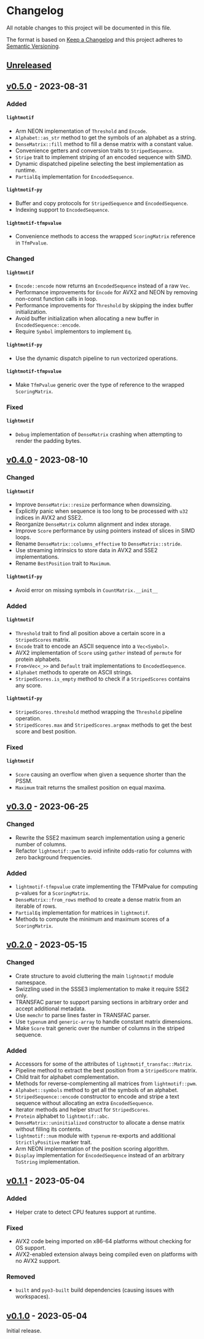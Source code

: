 # Changelog
All notable changes to this project will be documented in this file.

The format is based on [Keep a Changelog](http://keepachangelog.com/en/1.0.0/)
and this project adheres to [Semantic Versioning](http://semver.org/spec/v2.0.0.html).


## [Unreleased]
[Unreleased]: https://github.com/althonos/lightmotif/compare/v0.5.0...HEAD


## [v0.5.0] - 2023-08-31
[v0.5.0]: https://github.com/althonos/lightmotif/compare/v0.4.0...v0.5.0

### Added

#### `lightmotif`
- Arm NEON implementation of `Threshold` and `Encode`.
- `Alphabet::as_str` method to get the symbols of an alphabet as a string.
- `DenseMatrix::fill` method to fill a dense matrix with a constant value.
- Convenience getters and conversion traits to `StripedSequence`.
- `Stripe` trait to implement striping of an encoded sequence with SIMD.
- Dynamic dispatched pipeline selecting the best implementation as runtime.
- `PartialEq` implementation for `EncodedSequence`.

#### `lightmotif-py`
- Buffer and copy protocols for `StripedSequence` and `EncodedSequence`.
- Indexing support to `EncodedSequence`.

#### `lightmotif-tfmpvalue`
- Convenience methods to access the wrapped `ScoringMatrix` reference in `TfmPvalue`.

### Changed

#### `lightmotif`
- `Encode::encode` now returns an `EncodedSequence` instead of a raw `Vec`.
- Performance improvements for `Encode` for AVX2 and NEON by removing non-const function calls in loop.
- Performance improvements for `Threshold` by skipping the index buffer initialization.
- Avoid buffer initialization when allocating a new buffer in `EncodedSequence::encode`.
- Require `Symbol` implementors to implement `Eq`.

#### `lightmotif-py`
- Use the dynamic dispatch pipeline to run vectorized operations.

#### `lightmotif-tfmpvalue`
- Make `TfmPvalue` generic over the type of reference to the wrapped `ScoringMatrix`.

### Fixed

#### `lightmotif`
- `Debug` implementation of `DenseMatrix` crashing when attempting to render the padding bytes.


## [v0.4.0] - 2023-08-10
[v0.4.0]: https://github.com/althonos/lightmotif/compare/v0.3.0...v0.4.0

### Changed

#### `lightmotif`
- Improve `DenseMatrix::resize` performance when downsizing.
- Explicitly panic when sequence is too long to be processed with `u32` indices in AVX2 and SSE2.
- Reorganize `DenseMatrix` column alignment and index storage.
- Improve `Score` performance by using pointers instead of slices in SIMD loops.
- Rename `DenseMatrix::columns_effective` to `DenseMatrix::stride`.
- Use streaming intrinsics to store data in AVX2 and SSE2 implementations.
- Rename `BestPosition` trait to `Maximum`.

#### `lightmotif-py`
- Avoid error on missing symbols in `CountMatrix.__init__`

### Added

#### `lightmotif`
- `Threshold` trait to find all position above a certain score in a `StripedScores` matrix.
- `Encode` trait to encode an ASCII sequence into a `Vec<Symbol>`.
- AVX2 implementation of `Score` using `gather` instead of `permute` for protein alphabets.
- `From<Vec<_>>` and `Default` trait implementations to `EncodedSequence`.
- `Alphabet` methods to operate on ASCII strings.
- `StripedScores.is_empty` method to check if a `StripedScores` contains any score.

#### `lightmotif-py`
- `StripedScores.threshold` method wrapping the `Threshold` pipeline operation.
- `StripedScores.max` and `StripedScores.argmax` methods to get the best score and best position.

### Fixed

#### `lightmotif`
- `Score` causing an overflow when given a sequence shorter than the PSSM.
- `Maximum` trait returns the smallest position on equal maxima.


## [v0.3.0] - 2023-06-25
[v0.3.0]: https://github.com/althonos/lightmotif/compare/v0.2.0...v0.3.0

### Changed
- Rewrite the SSE2 maximum search implementation using a generic number of columns.
- Refactor `lightmotif::pwm` to avoid infinite odds-ratio for columns with zero background frequencies.

### Added
- `lightmotif-tfmpvalue` crate implementing the TFMPvalue for computing p-values for a `ScoringMatrix`.
- `DenseMatrix::from_rows` method to create a dense matrix from an iterable of rows.
- `PartialEq` implementation for matrices in `lightmotif`.
- Methods to compute the minimum and maximum scores of a `ScoringMatrix`.


## [v0.2.0] - 2023-05-15
[v0.2.0]: https://github.com/althonos/lightmotif/compare/v0.1.1...v0.2.0

### Changed
- Crate structure to avoid cluttering the main `lightmotif` module namespace.
- Swizzling used in the SSSE3 implementation to make it require SSE2 only.
- TRANSFAC parser to support parsing sections in arbitrary order and accept additional metadata.
- Use `memchr` to parse lines faster in TRANSFAC parser.
- Use `typenum` and `generic-array` to handle constant matrix dimensions.
- Make `Score` trait generic over the number of columns in the striped sequence.

### Added
- Accessors for some of the attributes of `lightmotif_transfac::Matrix`.
- Pipeline method to extract the best position from a `StripedScore` matrix.
- Child trait for alphabet complementation.
- Methods for reverse-complementing all matrices from `lightmotif::pwm`.
- `Alphabet::symbols` method to get all the symbols of an alphabet.
- `StripedSequence::encode` constructor to encode and stripe a text sequence without allocating an extra `EncodedSequence`.
- Iterator methods and helper struct for `StripedScores`.
- `Protein` alphabet to `lightmotif::abc`.
- `DenseMatrix::uninitialized` constructor to allocate a dense matrix without filling its contents.
- `lightmotif::num` module with `typenum` re-exports and additional `StrictlyPositive` marker trait.
- Arm NEON implementation of the position scoring algorithm.
- `Display` implementation for `EncodedSequence` instead of an arbitrary `ToString` implementation.


## [v0.1.1] - 2023-05-04
[v0.1.1]: https://github.com/althonos/lightmotif/compare/v0.1.0...v0.1.1

### Added
- Helper crate to detect CPU features support at runtime.

### Fixed
- AVX2 code being imported on x86-64 platforms without checking for OS support.
- AVX2-enabled extension always being compiled even on platforms with no AVX2 support.

### Removed
- `built` and `pyo3-built` build dependencies (causing issues with workspaces).


## [v0.1.0] - 2023-05-04
[v0.1.0]: https://github.com/althonos/lightmotif/compare/4ccf9596b7...v0.1.0

Initial release.
